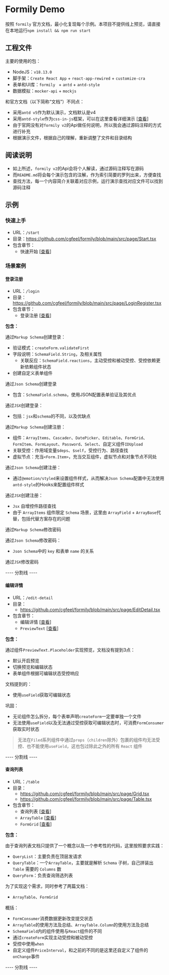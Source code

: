# Formily Demo

按照 `formily` 官方文档，最小化复现每个示例。本项目不提供线上预览，请直接在本地运行`npm install && npm run start`

## 工程文件

主要的使用的包：

-   NodeJS：`v18.13.0`
-   脚手架：`Create React App` + `react-app-rewired` + `customize-cra`
-   表单和UI库：`formily ` + `antd` + `antd-style`
-   数据模拟：`mocker-api` + `mockjs`

和官方文档（以下简称“文档”）不同点：

-   采用`antd v5`作为默认演示，文档默认是v4
-   采用`antd-style`作为`css-in-js`框架，可以在这里查看详细演示 [[查看](https://github.com/cgfeel/ant-design-style)]
-   由于官网没有对`formily v2`的Api做任何说明，所以我会通过源码注释的方式进行补充
-   根据演示文件，根据自己的理解，重新调整了文件和目录结构

## 阅读说明

-   如上所述，`formily v2`的Api会将个人解读，通过源码注释写在源码
-   而`README.md`将会每个演示包含的注解，作为索引简要的罗列出来，方便查找
-   查找方法，每一个内容简介关联着对应示例，运行演示查找对应文件可以找到源码注释

## 示例

### 快速上手

-   URL：`/start`
-   目录：https://github.com/cgfeel/formily/blob/main/src/page/Start.tsx
-   包含章节：
    -   快速开始 [[查看](https://formilyjs.org/zh-CN/guide/quick-start)]

### 场景案例

#### 登录注册

-   URL：`/login`
-   目录：https://github.com/cgfeel/formily/blob/main/src/page/LoginRegister.tsx
-   包含章节：
    -   登录注册 [[查看](https://formilyjs.org/zh-CN/guide/scenes/login-register)]

**包含：**

通过`Markup Schema`创建登录：

-   验证模式：`createForm.validateFirst`
-   字段说明：`SchemaField.String`，及相关属性
    -   关联反应：`SchemaField.reactions`，主动受控和被动受控、受控依赖更新依赖组件状态
-   创建自定义表单组件

通过`Json Schema`创建登录

-   包含：`SchemaField.schema`，使用JSON配置表单验证及其优点

通过`JSX`创建登录：

-   包括：`jsx`和`schema`的不同，以及优缺点

通过`Markup Schema`创建注册：

-   组件：`ArrayItems`、`Cascader`、`DatePicker`、`Editable`、`FormGrid`、`FormItem`、`FormLayout`、`Password`、`Select`、自定义组件`IDUpload`
-   关联受控：作用域变量`$deps`、`$self`，受控行为、路径查找
-   虚拟节点：充当`<Form.Item>`，充当交互组件，虚拟节点和对象节点不同处

通过`Json Schema`创建注册：

-   通过`@emotion/styled`来设置组件样式，从而解决`Json Schema`配置中无法使用`antd-style`的Hooks来配置组件样式

通过`JSX`创建注册：

-   `Jsx` 自增控件路径查找
-   由于 `ArrayItems` 组件限定 `Schema` 场景，这里由 `ArrayField` + `ArrayBase`代替，包括代替方案存在的问题

通过`Markup Schema`修改密码

通过`Json Schema`修改密码：

-   `Json Schema`中的 `key` 和表单 `name` 的关系

通过`JSX`修改密码

---- 分割线 ----

#### 编辑详情

-   URL：`/edit-detail`
-   目录：
    -   https://github.com/cgfeel/formily/blob/main/src/page/EditDetail.tsx
-   包含章节：
    -   编辑详情 [[查看](https://formilyjs.org/zh-CN/guide/scenes/edit-detail)]
    -   `PreviewText` [[查看](https://antd.formilyjs.org/zh-CN/components/preview-text)]

**包含：**

通过组件`PreviewText.Placeholder`实现预览，文档没有提到3点：

-   默认开启预览
-   切换预览和编辑状态
-   表单组件根据可编辑状态受控响应

文档提到的：

-   使用`useField`获取可编辑状态

巩固：

-   无论组件怎么拆分，每个表单声明`createForm`一定要单独一个文件
-   无法使用`useField`以及无法通过受控获取可编辑状态时，可消费`FormConsumer`获取实时状态

> 无法在`Filed`系列组件中通过`props`（`children`除外）包裹的组件均无法受控、也不能使用`useField`，这也包过除此之外的所有 `React` 组件

---- 分割线 ----

#### 查询列表

-   URL：`/table`
-   目录：
    -   https://github.com/cgfeel/formily/blob/main/src/page/Grid.tsx
    -   https://github.com/cgfeel/formily/blob/main/src/page/Table.tsx
-   包含章节：
    -   查询列表 [[查看](https://formilyjs.org/zh-CN/guide/scenes/query-list)]
    -   `ArrayTable` [[查看](https://antd5.formilyjs.org/zh-CN/components/array-table)]
    -   `FormGrid` [[查看](https://antd5.formilyjs.org/zh-CN/components/form-grid)]

**包含：**

由于查询列表文档只提供了一个概念以及一个参考性的代码，这里按照要求实践：

-   `QueryList`：主要负责在顶层发请求
-   `QueryTable`：一个`ArrayTable`，主要就是解析 `Schema` 子树，自己拼装出 `Table` 需要的 `Columns` 数
-   `QueryForm`：负责查询筛选列表

为了实现这个需求，同时参考了两篇文档：

-   `ArrayTable`、`FormGrid`

概括：

-   `FormConsumer`消费数据更新改变提交状态
-   `ArrayTable`的使用方法及总结、`ArrayTable.Column`的使用方法及总结
-   `SchemaField`内的组件使用与`React`组件的不同
-   通过`createForm`实现主动受控和被动受控
-   受控中使用`when`
-   自定义组件`PriceInterval`，和之前的不同的是这里还自定义了组件的 `onChange`事件

---- 分割线 ----
